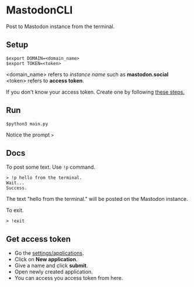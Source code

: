 # MastodonCLI

Post to Mastodon instance from the terminal.

## Setup

```console
$export DOMAIN=<domain_name>
$export TOKEN=<token>
```

\<domain\_name\> refers to *instance name* such as **mastodon.social**   
\<token\> refers to **access token**.

If you don't know your access token. Create one by following [these
steps.](#get-access-token)



## Run

```console
$python3 main.py
```

Notice the prompt ```>```

## Docs

To post some text. Use ```!p``` command.

```console
> !p hello from the terminal.
Wait...
Success.
```

The text "hello from the terminal." will be posted on the Mastodon instance.

To exit.

```console
> !exit
```


## Get access token

- Go the [settings/applications](https://mastodon.social/settings/applications).
- Click on **New application**.
- Give a name and click **submit**.
- Open newly created application.
- You can access you access token from here.
